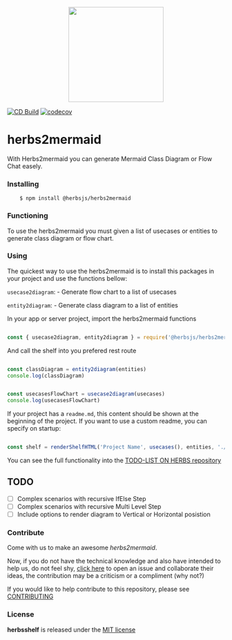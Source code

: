  <p align='center'><img src='https://avatars3.githubusercontent.com/u/60399865' height='220'></p>

[![CD Build](https://github.com/herbsjs/herbs2mermaid/actions/workflows/cd.yml/badge.svg?branch=main)](https://github.com/herbsjs/herbs2mermaid/actions/workflows/cd.yml)
[![codecov](https://codecov.io/gh/herbsjs/herbs2mermaid/branch/main/graph/badge.svg)](https://codecov.io/gh/herbsjs/herbs2mermaid)

# herbs2mermaid

With Herbs2mermaid you can generate Mermaid Class Diagram or Flow Chat easely. 

### Installing
```
    $ npm install @herbsjs/herbs2mermaid
```

### Functioning 

To use the herbs2mermaid you must given a list of usecases or entities to generate class diagram or flow chart. 

### Using 

The quickest way to use the herbs2mermaid is to install this packages in your project and use the functions bellow:

`usecase2diagram`: - Generate flow chart to a list of usecases

`entity2diagram`: - Generate class diagram to a list of entities

In your app or server project, import the herbs2mermaid functions

```javascript

const { usecase2diagram, entity2diagram } = require('@herbsjs/herbs2mermaid')


```

And call the shelf into you prefered rest route

```javascript

const classDiagram = entity2diagram(entities)
console.log(classDiagram)


const usecasesFlowChart = usecase2diagram(usecases)
console.log(usecasesFlowChart)

```

If your project has a `readme.md`, this content should be shown at the beginning of the project. If you want to use a custom readme, you can specify on startup:

```javascript

const shelf = renderShelfHTML('Project Name', usecases(), entities, './custom-readme.md')

```


You can see the full functionality into the [TODO-LIST ON HERBS repository](https://github.com/herbsjs/todolist-on-herbs)

## TODO

- [ ] Complex scenarios with recursive IfElse Step
- [ ] Complex scenarios with recursive Multi Level Step
- [ ] Include options to render diagram to Vertical or Horizontal posistion

### Contribute
Come with us to make an awesome *herbs2mermaid*.

Now, if you do not have the technical knowledge and also have intended to help us, do not feel shy, [click here](https://github.com/herbsjs/herbs2mermaid/issues) to open an issue and collaborate their ideas, the contribution may be a criticism or a compliment (why not?)

If you would like to help contribute to this repository, please see [CONTRIBUTING](https://github.com/herbsjs/herbs2mermaid/blob/main/.github/CONTRIBUTING.md)

### License

**herbsshelf** is released under the
[MIT license](https://github.com/herbsjs/herbs2mermaid/blob/main/LICENSE)
